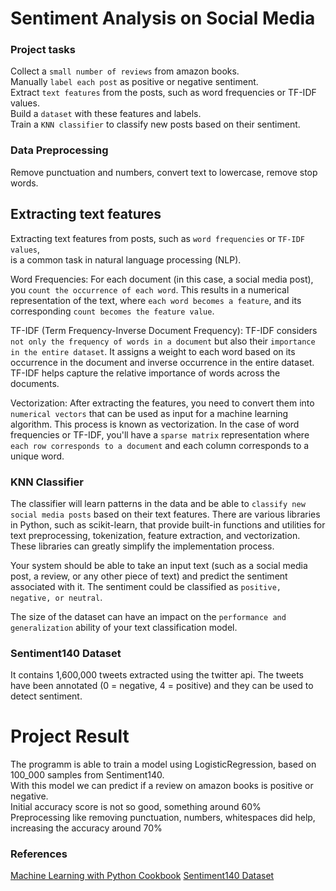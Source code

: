 # Sentiment Analysis on Social Media


### Project tasks

Collect a `small number of reviews` from amazon books.  
Manually `label each post` as positive or negative sentiment.   
Extract `text features` from the posts, such as word frequencies or TF-IDF values.  
Build a `dataset` with these features and labels.  
Train a `KNN classifier` to classify new posts based on their sentiment.  

### Data Preprocessing

Remove punctuation and numbers, convert text to lowercase, remove stop words.  

## Extracting text features

Extracting text features from posts, such as `word frequencies` or `TF-IDF values`,  
is a common task in natural language processing (NLP).

Word Frequencies: For each document (in this case, a social media post), you `count the occurrence of each word`. 
This results in a numerical representation of the text, where `each word becomes a feature`, 
and its corresponding `count becomes the feature value`.

TF-IDF (Term Frequency-Inverse Document Frequency): TF-IDF considers `not only the frequency of words in a document` 
but also their `importance in the entire dataset`. It assigns a weight to each word based on its occurrence in the document and inverse occurrence in the entire dataset. TF-IDF helps capture the relative importance of words across the documents.

Vectorization: After extracting the features, you need to convert them into `numerical vectors` that can be used as input for a machine learning algorithm. This process is known as vectorization. In the case of word frequencies or TF-IDF, you'll have a `sparse matrix` representation where `each row corresponds to a document` and each column corresponds to a unique word.

### KNN Classifier

The classifier will learn patterns in the data and be able to `classify new social media posts` based on their text features. There are various libraries in Python, such as scikit-learn, that provide built-in functions and utilities for text preprocessing, tokenization, feature extraction, and vectorization. These libraries can greatly simplify the implementation process.

Your system should be able to take an input text (such as a social media post, a review, or any other piece of text) and predict the sentiment associated with it. The sentiment could be classified as `positive, negative, or neutral`.

The size of the dataset can have an impact on the `performance and generalization` ability of your text classification model. 


### Sentiment140 Dataset

It contains 1,600,000 tweets extracted using the twitter api.
The tweets have been annotated  (0 = negative, 4 = positive) and they can be used to detect sentiment.


# Project Result

The programm is able to train a model using LogisticRegression, based on 100_000 samples from Sentiment140.  
With this model we can predict if a review on amazon books is positive or negative.  
Initial accuracy score is not so good, something around 60%  
Preprocessing like removing punctuation, numbers, whitespaces did help, increasing the accuracy around 70%  


### References

[Machine Learning with Python Cookbook](https://www.amazon.com/gp/product/B07BC3LFKT)
[Sentiment140 Dataset](https://www.kaggle.com/datasets/kazanova/sentiment140)